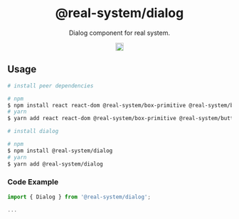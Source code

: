 <h1 align="center">@real-system/dialog</h1>
<p align="center">Dialog component for real system.</p>
<p align="center">
<a href="https://www.npmjs.com/package/@real-system/dialog"><img src="https://badgen.net/npm/v/@real-system/dialog?label=&icon=npm&color=blue" alt="npm version" height="18"/></a>
</p>

## Usage

```bash
# install peer dependencies

# npm
$ npm install react react-dom @real-system/box-primitive @real-system/button @real-system/dialog-primitive @real-system/styling-library @real-system/theme-library
# yarn
$ yarn add react react-dom @real-system/box-primitive @real-system/button @real-system/dialog-primitive @real-system/styling-library @real-system/theme-library

# install dialog

# npm
$ npm install @real-system/dialog
# yarn
$ yarn add @real-system/dialog
```

### Code Example

```javascript
import { Dialog } from '@real-system/dialog';

...

```
